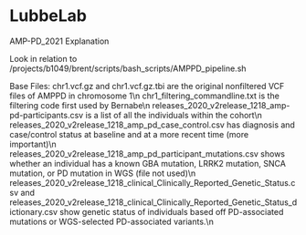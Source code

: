 # LubbeLab
AMP-PD_2021 Explanation

Look in relation to /projects/b1049/brent/scripts/bash_scripts/AMPPD_pipeline.sh

Base Files:
chr1.vcf.gz and chr1.vcf.gz.tbi are the original nonfiltered VCF files of AMPPD in chromosome 1\n
chr1_filtering_commandline.txt is the filtering code first used by Bernabe\n
releases_2020_v2release_1218_amp-pd-participants.csv is a list of all the individuals within the cohort\n
releases_2020_v2release_1218_amp_pd_case_control.csv has diagnosis and case/control status at baseline and at a more recent time (more important)\n
releases_2020_v2release_1218_amp_pd_participant_mutations.csv shows whether an individual has a known GBA mutation, LRRK2 mutation, SNCA mutation, or PD mutation in WGS (file not used)\n
releases_2020_v2release_1218_clinical_Clinically_Reported_Genetic_Status.csv and releases_2020_v2release_1218_clinical_Clinically_Reported_Genetic_Status_dictionary.csv show genetic status of individuals based off PD-associated mutations or WGS-selected PD-associated variants.\n
